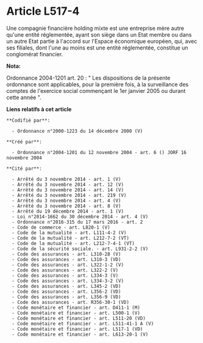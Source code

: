 # Article L517-4

Une compagnie financière holding mixte est une entreprise mère autre qu'une entité réglementée, ayant son siège dans un Etat
membre ou dans un autre Etat partie à l'accord sur l'Espace économique européen, qui, avec ses filiales, dont l'une au moins
est une entité réglementée, constitue un conglomérat financier.

**Nota:**

Ordonnance 2004-1201 art. 20 : " Les dispositions de la présente ordonnance sont applicables, pour la première fois, à la
surveillance des comptes de l'exercice social commençant le 1er janvier 2005 ou durant cette année ".

**Liens relatifs à cet article**

	**Codifié par**:

	  - Ordonnance n°2000-1223 du 14 décembre 2000 (V)

	**Créé par**:

	  - Ordonnance n°2004-1201 du 12 novembre 2004 - art. 6 () JORF 16 novembre 2004

	**Cité par**:

	  - Arrêté du 3 novembre 2014 - art. 1 (V)
	  - Arrêté du 3 novembre 2014 - art. 12 (V)
	  - Arrêté du 3 novembre 2014 - art. 14 (V)
	  - Arrêté du 3 novembre 2014 - art. 219 (V)
	  - Arrêté du 3 novembre 2014 - art. 4 (V)
	  - Arrêté du 3 novembre 2014 - art. 8 (V)
	  - Arrêté du 19 décembre 2014 - art. 1 (V)
	  - Loi n°2014-1662 du 30 décembre 2014 - art. 4 (V)
	  - Ordonnance n°2016-315 du 17 mars 2016 - art. 2
	  - Code de commerce - art. L820-1 (V)
	  - Code de la mutualité - art. L111-4-2 (V)
	  - Code de la mutualité - art. L212-7-2 (VT)
	  - Code de la mutualité - art. L212-7-4-1 (VT)
	  - Code de la sécurité sociale. - art. L931-2-2 (V)
	  - Code des assurances - art. L310-28 (V)
	  - Code des assurances - art. L310-3 (VD)
	  - Code des assurances - art. L322-1-2 (V)
	  - Code des assurances - art. L322-2 (V)
	  - Code des assurances - art. L334-3 (V)
	  - Code des assurances - art. L334-3-2 (V)
	  - Code des assurances - art. L345-2 (VD)
	  - Code des assurances - art. L356-2 (VD)
	  - Code des assurances - art. L356-9 (VD)
	  - Code des assurances - art. R356-30-1 (VD)
	  - Code monétaire et financier - art. D411-1 (M)
	  - Code monétaire et financier - art. L500-1 (V)
	  - Code monétaire et financier - art. L511-20 (VD)
	  - Code monétaire et financier - art. L511-41-1 A (V)
	  - Code monétaire et financier - art. L517-1 (VD)
	  - Code monétaire et financier - art. L613-20-1 (V)
